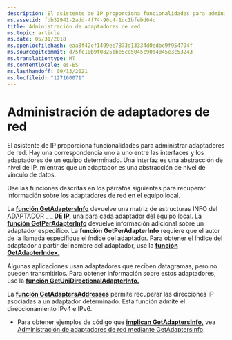 ```yaml
---
description: El asistente de IP proporciona funcionalidades para administrar adaptadores de red. Hay una correspondencia uno a uno entre las interfaces y los adaptadores de un equipo determinado. Una interfaz es una abstracción de nivel de IP, mientras que un adaptador es una abstracción de nivel de vínculo de datos.
ms.assetid: fbb32941-2add-4f74-90c4-1dc1bfebd64c
title: Administración de adaptadores de red
ms.topic: article
ms.date: 05/31/2018
ms.openlocfilehash: eaa8f42cf1499ee7873d13334d0edbc9f954794f
ms.sourcegitcommit: d75fc10b9f0825bbe5ce5045c90d4045e3c53243
ms.translationtype: MT
ms.contentlocale: es-ES
ms.lasthandoff: 09/13/2021
ms.locfileid: "127160071"
---
```

# <a name="managing-network-adapters"></a>Administración de adaptadores de red

El asistente de IP proporciona funcionalidades para administrar adaptadores de red. Hay una correspondencia uno a uno entre las interfaces y los adaptadores de un equipo determinado. Una interfaz es una abstracción de nivel de IP, mientras que un adaptador es una abstracción de nivel de vínculo de datos.

Use las funciones descritas en los párrafos siguientes para recuperar información sobre los adaptadores de red en el equipo local.

La [**función GetAdaptersInfo**](/windows/desktop/api/Iphlpapi/nf-iphlpapi-getadaptersinfo) devuelve una matriz de estructuras INFO del ADAPTADOR [**\_ \_ DE IP,**](/windows/desktop/api/Iptypes/ns-iptypes-ip_adapter_info) una para cada adaptador del equipo local. La [**función GetPerAdapterInfo**](/windows/desktop/api/Iphlpapi/nf-iphlpapi-getperadapterinfo) devuelve información adicional sobre un adaptador específico. La **función GetPerAdapterInfo** requiere que el autor de la llamada especifique el índice del adaptador. Para obtener el índice del adaptador a partir del nombre del adaptador, use la [**función GetAdapterIndex.**](/windows/desktop/api/Iphlpapi/nf-iphlpapi-getadapterindex)

Algunas aplicaciones usan adaptadores que reciben datagramas, pero no pueden transmitirlos. Para obtener información sobre estos adaptadores, use la [**función GetUniDirectionalAdapterInfo.**](/windows/desktop/api/Iphlpapi/nf-iphlpapi-getunidirectionaladapterinfo)

La [**función GetAdaptersAddresses**](/windows/desktop/api/Iphlpapi/nf-iphlpapi-getadaptersaddresses) permite recuperar las direcciones IP asociadas a un adaptador determinado. Esta función admite el direccionamiento IPv4 e IPv6.

-   Para obtener ejemplos de código que [**implican GetAdaptersInfo,**](/windows/desktop/api/Iphlpapi/nf-iphlpapi-getadaptersinfo) vea [Administración de adaptadores de red mediante GetAdaptersInfo](managing-network-adapters-using-getadaptersinfo.md).

 

 



